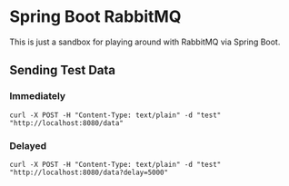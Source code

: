 # Spring Boot RabbitMQ

This is just a sandbox for playing around with RabbitMQ via Spring Boot.

## Sending Test Data

### Immediately

```
curl -X POST -H "Content-Type: text/plain" -d "test" "http://localhost:8080/data"
```

### Delayed

```
curl -X POST -H "Content-Type: text/plain" -d "test" "http://localhost:8080/data?delay=5000"
```